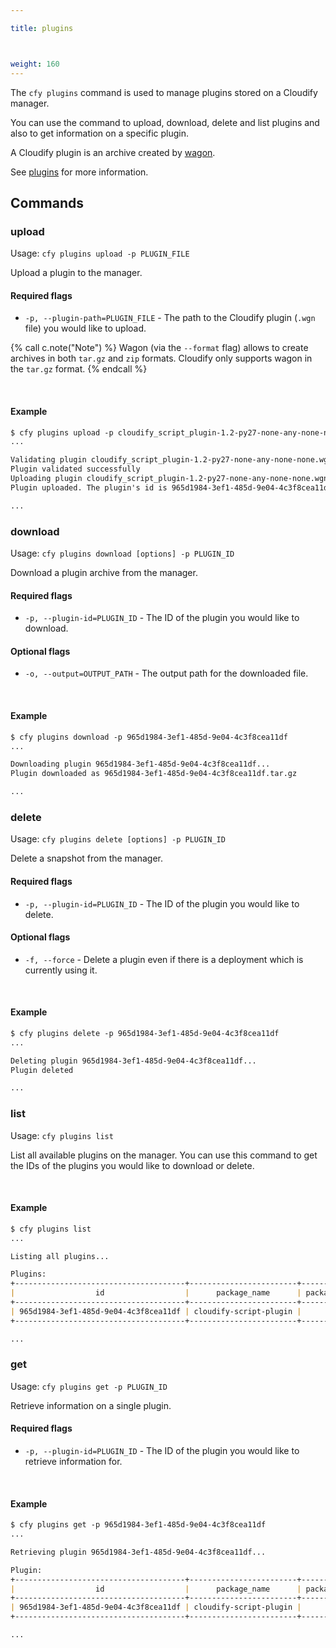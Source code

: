 ```yaml
---

title: plugins



weight: 160
---
```


The `cfy plugins` command is used to manage plugins stored on a Cloudify manager.

You can use the command to upload, download, delete and list plugins and also to get information on a specific plugin.

A Cloudify plugin is an archive created by [wagon](http://github.com/cloudify-cosmo/wagon).

See [plugins](/plugins) for more information.


## Commands

### upload

Usage: `cfy plugins upload -p PLUGIN_FILE`

Upload a plugin to the manager.

#### Required flags

* `-p, --plugin-path=PLUGIN_FILE` - The path to the Cloudify plugin (`.wgn` file) you would like to upload.

{% call c.note("Note") %}
Wagon (via the `--format` flag) allows to create archives in both `tar.gz` and `zip` formats. Cloudify only supports wagon in the `tar.gz` format.
{% endcall %}


&nbsp;
#### Example

```markdown
$ cfy plugins upload -p cloudify_script_plugin-1.2-py27-none-any-none-none.wgn
...

Validating plugin cloudify_script_plugin-1.2-py27-none-any-none-none.wgn...
Plugin validated successfully
Uploading plugin cloudify_script_plugin-1.2-py27-none-any-none-none.wgn
Plugin uploaded. The plugin's id is 965d1984-3ef1-485d-9e04-4c3f8cea11df

...
```


### download

Usage: `cfy plugins download [options] -p PLUGIN_ID`

Download a plugin archive from the manager.

#### Required flags

*  `-p, --plugin-id=PLUGIN_ID` - The ID of the plugin you would like to download.

#### Optional flags

* `-o, --output=OUTPUT_PATH` - The output path for the downloaded file.


&nbsp;
#### Example

```markdown
$ cfy plugins download -p 965d1984-3ef1-485d-9e04-4c3f8cea11df
...

Downloading plugin 965d1984-3ef1-485d-9e04-4c3f8cea11df...
Plugin downloaded as 965d1984-3ef1-485d-9e04-4c3f8cea11df.tar.gz

...
```


### delete

Usage: `cfy plugins delete [options] -p PLUGIN_ID`

Delete a snapshot from the manager.

#### Required flags

* `-p, --plugin-id=PLUGIN_ID` - The ID of the plugin you would like to delete.

#### Optional flags

*  `-f, --force` - Delete a plugin even if there is a deployment which is currently using it.


&nbsp;
#### Example

```markdown
$ cfy plugins delete -p 965d1984-3ef1-485d-9e04-4c3f8cea11df
...

Deleting plugin 965d1984-3ef1-485d-9e04-4c3f8cea11df...
Plugin deleted

...
```


### list

Usage: `cfy plugins list`

List all available plugins on the manager.
You can use this command to get the IDs of the plugins you would like to download or delete.


&nbsp;
#### Example

```markdown
$ cfy plugins list
...

Listing all plugins...

Plugins:
+--------------------------------------+------------------------+-----------------+--------------------+--------------+----------------------+----------------------------+
|                  id                  |      package_name      | package_version | supported_platform | distribution | distribution_release |        uploaded_at         |
+--------------------------------------+------------------------+-----------------+--------------------+--------------+----------------------+----------------------------+
| 965d1984-3ef1-485d-9e04-4c3f8cea11df | cloudify-script-plugin |       1.2       |        any         |     None     |         None         | 2016-06-29 07:38:46.547302 |
+--------------------------------------+------------------------+-----------------+--------------------+--------------+----------------------+----------------------------+

...
```


### get

Usage: `cfy plugins get -p PLUGIN_ID`

Retrieve information on a single plugin.

#### Required flags

* `-p, --plugin-id=PLUGIN_ID` - The ID of the plugin you would like to retrieve information for.


&nbsp;
#### Example

```markdown
$ cfy plugins get -p 965d1984-3ef1-485d-9e04-4c3f8cea11df
...

Retrieving plugin 965d1984-3ef1-485d-9e04-4c3f8cea11df...

Plugin:
+--------------------------------------+------------------------+-----------------+--------------------+--------------+----------------------+----------------------------+
|                  id                  |      package_name      | package_version | supported_platform | distribution | distribution_release |        uploaded_at         |
+--------------------------------------+------------------------+-----------------+--------------------+--------------+----------------------+----------------------------+
| 965d1984-3ef1-485d-9e04-4c3f8cea11df | cloudify-script-plugin |       1.2       |        any         |     None     |         None         | 2016-06-29 07:38:46.547302 |
+--------------------------------------+------------------------+-----------------+--------------------+--------------+----------------------+----------------------------+

...
```
